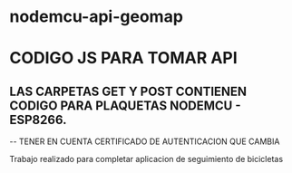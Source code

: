 # nodemcu-api-geomap
 
# CODIGO JS PARA TOMAR API 

## LAS CARPETAS GET Y POST CONTIENEN CODIGO PARA PLAQUETAS NODEMCU - ESP8266.
 -- TENER EN CUENTA CERTIFICADO DE AUTENTICACION QUE CAMBIA
 
 Trabajo realizado para completar aplicacion de seguimiento de bicicletas
